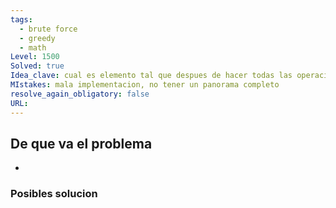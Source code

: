 ```yaml
---
tags:
  - brute force
  - greedy
  - math
Level: 1500
Solved: true 
Idea_clave: cual es elemento tal que despues de hacer todas las operaciones contega un bit prendido.
MIstakes: mala implementacion, no tener un panorama completo
resolve_again_obligatory: false
URL: 
---
```


## De que va el problema

- 

### Posibles solucion
